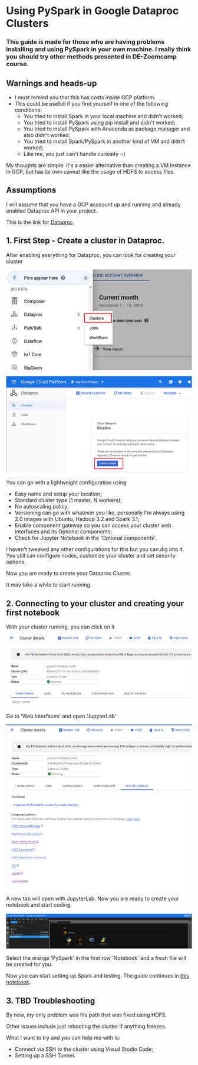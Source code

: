 # Using PySpark in Google Dataproc Clusters 

### This guide is made for those who are having problems installing and using PySpark in your own machine. I really think you should try other methods presented in DE-Zoomcamp course. 

## Warnings and heads-up
* I must remind you that this has costs inside GCP platform.
* This could be usefull if you find yourself in one of the following conditions:
    * You tried to install Spark in your local machine and didn't worked;
    * You tried to install PySpark using pip install and didn't worked;
    * You tried to install PySpark with Anaconda as package manager and also didn't worked;
    * You tried to install Spark/PySpark in another kind of VM and didn't worked;
    * Like me, you just can't handle curiosity =) 

My thoughts are simple: it's a easier alternative than creating a VM Instance in GCP, but has its own caveat like the usage of HDFS to access files.

## Assumptions

I will assume that you have a GCP acccount up and running and already enabled Dataproc API in your project. 

This is the link for [Dataproc](https://cloud.google.com/dataproc). 

## 1. First Step - Create a cluster in Dataproc. 

After enabling everything for Dataproc, you can look for creating your cluster

![Creating Dataproc Cluster](images/creating_cluster.png)

![Creating Dataproc Cluster](images/creating_cluster2.png)

You can go with a lightweight configuration using:
* Easy name and setup your location;
* Standard cluster type (1 master, N workers);
* No autoscaling policy;
* Versioning can go with whatever you like, personally I'm always using 2.0 images with Ubuntu, Hadoop 3.2 and Spark 3.1;
* Enable component gateway so you can access your cluster web interfaces and its Optional components;
* Check for Jupyter Notebook in the 'Optional components'. 

I haven't tweaked any other configurations for this but you can dig into it. 
You still can configure nodes, customize your cluster and set security options.

Now you are ready to create your Dataproc Cluster.

It may take a while to start running.

## 2. Connecting to your cluster and creating your first notebook

With your cluster running, you can click on it

![Dataproc Cluster Panel](images/creating_cluster3.png)

Go to 'Web Interfaces' and open 'JupyterLab'

![Dataproc Cluster Web Interface](images/creating_cluster4.png)

A new tab will open with JupyterLab. Now you are ready to create your notebook and start coding. 

![JupyterLab](images/creating_cluster5.png)

Select the orange 'PySpark' in the first row 'Notebook' and a fresh file will be created for you.

Now you can start setting up Spark and testing. The guide continues in [this notebook](04_pyspark_dataproc_cluster.ipynb).

## 3. TBD Troubleshooting

By now, my only problem was file path that was fixed using HDFS.

Other issues include just rebooting the cluster if anything freezes. 

What I want to try and you can help me with is:
* Connect via SSH to the cluster using Visual Studio Code;
* Setting up a SSH Tunnel.  
